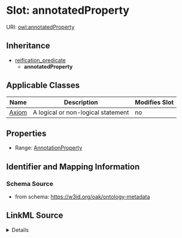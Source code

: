 

# Slot: annotatedProperty

URI: [owl:annotatedProperty](http://www.w3.org/2002/07/owl#annotatedProperty)




## Inheritance

* [reification_predicate](reification_predicate.md)
    * **annotatedProperty**






## Applicable Classes

| Name | Description | Modifies Slot |
| --- | --- | --- |
| [Axiom](Axiom.md) | A logical or non-logical statement |  no  |







## Properties

* Range: [AnnotationProperty](AnnotationProperty.md)





## Identifier and Mapping Information







### Schema Source


* from schema: https://w3id.org/oak/ontology-metadata




## LinkML Source

<details>
```yaml
name: annotatedProperty
from_schema: https://w3id.org/oak/ontology-metadata
exact_mappings:
- rdf:predicate
rank: 1000
is_a: reification_predicate
slot_uri: owl:annotatedProperty
alias: annotatedProperty
domain_of:
- Axiom
relational_role: PREDICATE
range: AnnotationProperty

```
</details>